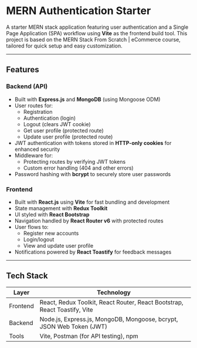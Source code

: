 # MERN Authentication Starter

A starter MERN stack application featuring user authentication and a Single Page Application (SPA) workflow using **Vite** as the frontend build tool. This project is based on the MERN Stack From Scratch | eCommerce course, tailored for quick setup and easy customization.

---

## Features

### Backend (API)
- Built with **Express.js** and **MongoDB** (using Mongoose ODM)
- User routes for:
  - Registration
  - Authentication (login)
  - Logout (clears JWT cookie)
  - Get user profile (protected route)
  - Update user profile (protected route)
- JWT authentication with tokens stored in **HTTP-only cookies** for enhanced security
- Middleware for:
  - Protecting routes by verifying JWT tokens
  - Custom error handling (404 and other errors)
- Password hashing with **bcrypt** to securely store user passwords

### Frontend
- Built with **React.js** using **Vite** for fast bundling and development
- State management with **Redux Toolkit**
- UI styled with **React Bootstrap**
- Navigation handled by **React Router v6** with protected routes
- User flows to:
  - Register new accounts
  - Login/logout
  - View and update user profile
- Notifications powered by **React Toastify** for feedback messages

---

## Tech Stack

| Layer       | Technology          |
|-------------|---------------------|
| Frontend    | React, Redux Toolkit, React Router, React Bootstrap, React Toastify, Vite |
| Backend     | Node.js, Express.js, MongoDB, Mongoose, bcrypt, JSON Web Token (JWT)       |
| Tools       | Vite, Postman (for API testing), npm                                       |

